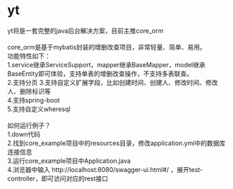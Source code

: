 # yt
yt将是一套完整的java后台解决方案，目前主推core_orm</br>
</br>
core_orm是基于mybatis封装的增删改查项目，非常轻量、简单、易用。</br>
功能特性如下：</br>
1.service继承ServiceSupport，mapper继承BaseMapper，model继承BaseEntity即可体验，支持单表的增删改查操作，不支持多表联查。</br>
2.支持分页
3.支持自定义扩展字段，比如创建时间、创建人、修改时间、修改人、删除标识等</br>
4.支持spring-boot</br>
5.支持自定义wheresql</br>
</br>
如何运行例子？</br>
1.down代码</br>
2.找到core_example项目中的resources目录，修改application.yml中的数据库连接信息</br>
3.运行core_example项目中Application.java</br>
4.浏览器中输入 http://localhost:8080/swagger-ui.html#/ ，展开test-controller，即可访问对应的rest接口</br>
